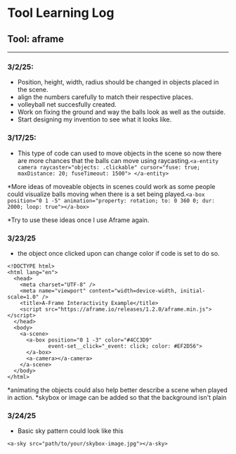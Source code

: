 # Tool Learning Log

## Tool: **aframe**

---

### 3/2/25:
* Position, height, width, radius should be changed in objects placed in the scene.
* align the numbers carefully to match their respective places.
* volleyball net succesfully created.
* Work on fixing the ground and way the balls look as well as the outside.
* Start designing my invention to see what it looks like.

### 3/17/25:
* This type of code can used to move objects in the scene so now there are more chances that the balls can move using raycasting.`<a-entity camera raycaster="objects: .clickable" cursor="fuse: true; maxDistance: 20; fuseTimeout: 1500">
</a-entity>`

*More ideas of moveable objects in scenes could work as some people could visualize balls moving when there is a set being played.`<a-box position="0 1 -5" animation="property: rotation; to: 0 360 0; dur: 2000; loop: true"></a-box>
`

*Try to use these ideas once I use Aframe again.

### 3/23/25

* the object once clicked upon can change color if code is set to do so.
```
<!DOCTYPE html>
<html lang="en">
  <head>
    <meta charset="UTF-8" />
    <meta name="viewport" content="width=device-width, initial-scale=1.0" />
    <title>A-Frame Interactivity Example</title>
    <script src="https://aframe.io/releases/1.2.0/aframe.min.js"></script>
  </head>
  <body>
    <a-scene>
      <a-box position="0 1 -3" color="#4CC3D9"
             event-set__click="_event: click; color: #EF2D56">
      </a-box>
      <a-camera></a-camera>
    </a-scene>
  </body>
</html>
```
*animating the objects could also help better describe a scene when played in action.
*skybox or image can be added so that the background isn't plain



### 3/24/25

* Basic sky pattern could look like this
```
<a-sky src="path/to/your/skybox-image.jpg"></a-sky>
```
<!--
* Links you used today (websites, videos, etc)
* Things you tried, progress you made, etc
* Challenges, a-ha moments, etc
* Questions you still have
* What you're going to try next
-->
